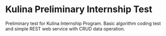 Kulina Preliminary Internship Test
=========================================
Preliminary test for Kulina Internship Program. Basic algorithm coding test and simple REST web service with CRUD data operation.
